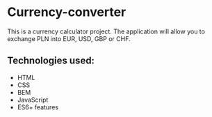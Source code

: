 # Currency-converter

This is a currency calculator project.  The application will allow you to exchange PLN into EUR, USD, GBP or CHF.

## Technologies used:
-	HTML
-	CSS
-	BEM
-	JavaScript
-	ES6+ features
